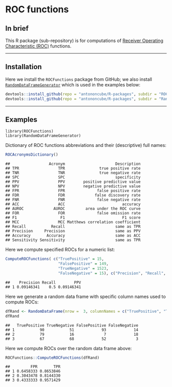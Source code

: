 # ROC functions

## In brief

This R package (sub-repository) is for computations of 
[Receiver Operating Characteristic (ROC)](https://en.wikipedia.org/wiki/Receiver_operating_characteristic)
functions.

------

## Installation

Here we install the `ROCFunctions` package from GitHub; 
we also install [`RandomDataFrameGenerator`](https://github.com/antononcube/R-packages/tree/master/RandomDataFrameGenerator)
which is used in the examples below:

``` r
devtools::install_github(repo = "antononcube/R-packages", subdir = "ROCFunctions")
devtools::install_github(repo = "antononcube/R-packages", subdir = "RandomDataFrameGenerator")
```

------

## Examples

```
library(ROCFunctions)
library(RandomDataFrameGenerator)
```


Dictionary of ROC functions abbreviations and their (descriptive) full names:

``` r
ROCAcronymsDictionary()
```

    ##                 Acronym                      Description
    ## TPR                 TPR               true positive rate
    ## TNR                 TNR               true negative rate
    ## SPC                 SPC                      specificity
    ## PPV                 PPV        positive predictive value
    ## NPV                 NPV        negative predictive value
    ## FPR                 FPR              false positive rate
    ## FDR                 FDR             false discovery rate
    ## FNR                 FNR              false negative rate
    ## ACC                 ACC                         accuracy
    ## AUROC             AUROC         area under the ROC curve
    ## FOR                 FOR              false omission rate
    ## F1                   F1                         F1 score
    ## MCC                 MCC Matthews correlation coefficient
    ## Recall           Recall                      same as TPR
    ## Precision     Precision                      same as PPV
    ## Accuracy       Accuracy                      same as ACC
    ## Sensitivity Sensitivity                      same as TPR

Here we compute specified ROCs for a numeric list:

``` r
ComputeROCFunctions( c("TruePositive" = 15, 
                       "FalsePositive" = 149, 
                       "TrueNegative" = 1523, 
                       "FalseNegative" = 15), c("Precision", "Recall", "PPV") )
```

    ##    Precision Recall        PPV
    ## 1 0.09146341    0.5 0.09146341

Here we generate a random data frame with specific column names used to compute ROCs:

``` r
dfRand <- RandomDataFrame(nrow =  3, columnNames = c("TruePositive", "TrueNegative", "FalsePositive", "FalseNegative"), generators = c( function(x) round(runif(x,0,100))) )
dfRand
```

    ##   TruePositive TrueNegative FalsePositive FalseNegative
    ## 1           90           51            93            14
    ## 2           79           16             7            18
    ## 3           67           68            52             3

Here we compute ROCs over the random data frame above:

``` r
ROCFunctions::ComputeROCFunctions(dfRand)
```

    ##         FPR       TPR
    ## 1 0.6458333 0.8653846
    ## 2 0.3043478 0.8144330
    ## 3 0.4333333 0.9571429
